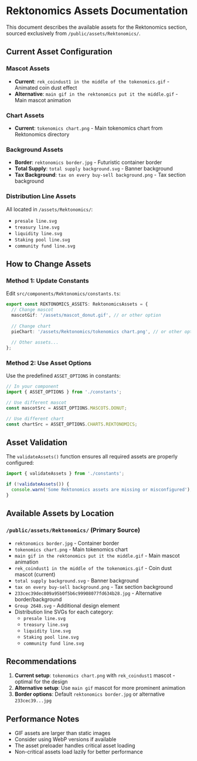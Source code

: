 # Rektonomics Assets Documentation

This document describes the available assets for the Rektonomics section, sourced exclusively from `/public/assets/Rektonomics/`.

## Current Asset Configuration

### Mascot Assets
- **Current**: `rek_coindust1 in the middle of the tokenomics.gif` - Animated coin dust effect
- **Alternative**: `main gif in the rektonomics put it the middle.gif` - Main mascot animation

### Chart Assets
- **Current**: `tokenomics chart.png` - Main tokenomics chart from Rektonomics directory

### Background Assets
- **Border**: `rektonomics border.jpg` - Futuristic container border
- **Total Supply**: `total supply background.svg` - Banner background
- **Tax Background**: `tax on every buy-sell background.png` - Tax section background

### Distribution Line Assets
All located in `/assets/Rektonomics/`:
- `presale line.svg`
- `treasury line.svg` 
- `liquidity line.svg`
- `Staking pool line.svg`
- `community fund line.svg`

## How to Change Assets

### Method 1: Update Constants
Edit `src/components/Rektonomics/constants.ts`:

```typescript
export const REKTONOMICS_ASSETS: RektonomicsAssets = {
  // Change mascot
  mascotGif: '/assets/mascot_donut.gif', // or other option
  
  // Change chart
  pieChart: '/assets/Rektonomics/tokenomics chart.png', // or other option
  
  // Other assets...
};
```

### Method 2: Use Asset Options
Use the predefined `ASSET_OPTIONS` in constants:

```typescript
// In your component
import { ASSET_OPTIONS } from './constants';

// Use different mascot
const mascotSrc = ASSET_OPTIONS.MASCOTS.DONUT;

// Use different chart
const chartSrc = ASSET_OPTIONS.CHARTS.REKTONOMICS;
```

## Asset Validation

The `validateAssets()` function ensures all required assets are properly configured:

```typescript
import { validateAssets } from './constants';

if (!validateAssets()) {
  console.warn('Some Rektonomics assets are missing or misconfigured');
}
```

## Available Assets by Location

### `/public/assets/Rektonomics/` (Primary Source)
- `rektonomics border.jpg` - Container border
- `tokenomics chart.png` - Main tokenomics chart
- `main gif in the rektonomics put it the middle.gif` - Main mascot animation
- `rek_coindust1 in the middle of the tokenomics.gif` - Coin dust mascot (current)
- `total supply background.svg` - Banner background
- `tax on every buy-sell background.png` - Tax section background
- `233cec39dec809a95b0f5b6c99908077fd634b28.jpg` - Alternative border/background
- `Group 2648.svg` - Additional design element
- Distribution line SVGs for each category:
  - `presale line.svg`
  - `treasury line.svg`
  - `liquidity line.svg`
  - `Staking pool line.svg`
  - `community fund line.svg`

## Recommendations

1. **Current setup**: `tokenomics chart.png` with `rek_coindust1` mascot - optimal for the design
2. **Alternative setup**: Use `main gif` mascot for more prominent animation
3. **Border options**: Default `rektonomics border.jpg` or alternative `233cec39...jpg`

## Performance Notes

- GIF assets are larger than static images
- Consider using WebP versions if available
- The asset preloader handles critical asset loading
- Non-critical assets load lazily for better performance